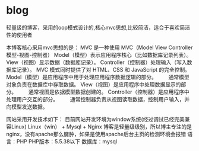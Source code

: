 # blog
轻量级的博客，采用的oop模式设计的,核心mvc思想,比较简洁，适合于喜欢简洁性的使用者

本博客核心采用mvc思想的是：
MVC 是一种使用 MVC（Model View Controller 模型-视图-控制器） 
Model（模型）表示应用程序核心（比如数据库记录列表）。
View（视图）显示数据（数据库记录）。
Controller（控制器）处理输入（写入数据库记录）。
MVC 模式同时提供了对 HTML、CSS 和 JavaScript 的完全控制。
Model（模型）是应用程序中用于处理应用程序数据逻辑的部分。
　　通常模型对象负责在数据库中存取数据。
View（视图）是应用程序中处理数据显示的部分。
　　通常视图是依据模型数据创建的。
Controller（控制器）是应用程序中处理用户交互的部分。
　　通常控制器负责从视图读取数据，控制用户输入，并向模型发送数据。

网站采用开发技术如下：
目前网站开发环境为window系统(经过调试已经完美兼容Linux)
Linux（win） + Mysql + Nginx
博客是轻量级级别，所以博主专注的是nginx，没有apache那么臃肿，如果是使用apache后台主页的检测环境会报错
语 言：PHP
PHP版本：5.5.38以下 
数据库：mysql

